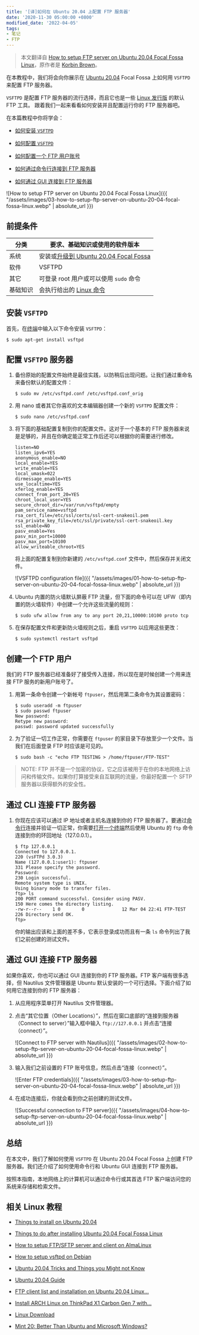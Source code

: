```yaml
---
title: '[译]如何在 Ubuntu 20.04 上配置 FTP 服务器'
date: '2020-11-30 05:00:00 +0800'
modified_date: '2022-04-05'
tags:
- 笔记
- FTP
---
```


> 本文翻译自 [How to setup FTP server on Ubuntu 20.04 Focal Fossa Linux](https://linuxconfig.org/how-to-setup-ftp-server-on-ubuntu-20-04-focal-fossa-linux)，原作者是 [Korbin Brown](https://linuxconfig.org/author/korbinpublisher)。

在本教程中，我们将会向你展示在 [Ubuntu 20.04](https://linuxconfig.org/ubuntu-20-04-guide) Focal Fossa 上如何用 `VSFTPD` 来配置 FTP 服务器。

`VSFTPD` 是配置 FTP 服务器的流行选择，而且它也是一些 [Linux 发行版](https://linuxconfig.org/how-to-choose-the-best-linux-distro) 的默认 FTP 工具。
跟着我们一起来看看如何安装并且配置运行你的 FTP 服务器吧。

在本篇教程中你将学会：

- [如何安装 `VSFTPD`](#安装-vsftpd)

- [如何配置 `VSFTPD`](#配置-vsftpd-服务器)

- [如何配置一个 FTP 用户账号](#创建一个-ftp-用户)

- [如何通过命令行连接到 FTP 服务器](#通过-cli-连接-ftp-服务器)

- [如何通过 GUI 连接到 FTP 服务器](#通过-gui-连接-ftp-服务器)


![How to setup FTP server on Ubuntu 20.04 Focal Fossa Linux]({{ "/assets/images/03-how-to-setup-ftp-server-on-ubuntu-20-04-focal-fossa-linux.webp" | absolute_url }})

## 前提条件

| 分类 | 要求、基础知识或使用的软件版本 |
| --- | --- |
| 系统 | 安装或[升级到 Ubuntu 20.04 Focal Fossa](https://linuxconfig.org/how-to-upgrade-ubuntu-to-20-04-lts-focal-fossa)
| 软件 | VSFTPD |
| 其它 | 可登录 root 用户或可以使用 `sudo` 命令 |
| 基础知识 | 会执行给出的 [Linux 命令](https://linuxconfig.org/linux-commands) |

## 安装 `VSFTPD`

首先，在[终端](https://linuxconfig.org/shortcuts-to-access-terminal-on-ubuntu-20-04-focal-fossa)中输入以下命令安装 `VSFTPD`：

```shell
$ sudo apt-get install vsftpd
```

## 配置 `VSFTPD` 服务器

1. 备份原始的配置文件始终是最佳实践，以防稍后出现问题。让我们通过重命名来备份默认的配置文件：

	```shell
	$ sudo mv /etc/vsftpd.conf /etc/vsftpd.conf_orig
	```

2. 用 nano 或者其它你喜欢的文本编辑器创建一个新的 `VSFTPD` 配置文件：

	```shell
	$ sudo nano /etc/vsftpd.conf
	```

3. 将下面的基础配置复制到你的配置文件。这对于一个基本的 FTP 服务器来说是足够的，并且在你确定能正常工作后还可以根据你的需要进行修改。

	```
	listen=NO
	listen_ipv6=YES
	anonymous_enable=NO
	local_enable=YES
	write_enable=YES
	local_umask=022
	dirmessage_enable=YES
	use_localtime=YES
	xferlog_enable=YES
	connect_from_port_20=YES
	chroot_local_user=YES
	secure_chroot_dir=/var/run/vsftpd/empty
	pam_service_name=vsftpd
	rsa_cert_file=/etc/ssl/certs/ssl-cert-snakeoil.pem
	rsa_private_key_file=/etc/ssl/private/ssl-cert-snakeoil.key
	ssl_enable=NO
	pasv_enable=Yes
	pasv_min_port=10000
	pasv_max_port=10100
	allow_writeable_chroot=YES
	```

	将上面的配置复制到你新建的 `/etc/vsftpd.conf` 文件中，然后保存并关闭文件。

	![VSFTPD configuration file]({{ "/assets/images/01-how-to-setup-ftp-server-on-ubuntu-20-04-focal-fossa-linux.webp" | absolute_url }})

4. Ubuntu 内置的防火墙默认屏蔽 FTP 流量，但下面的命令可以在 UFW（即内置的防火墙软件）中创建一个允许这些流量的规则：

	```shell
	$ sudo ufw allow from any to any port 20,21,10000:10100 proto tcp
	```

5. 在保存配置文件和更新防火墙规则之后，重启 `VSFTPD` 以应用这些更改：

	```shell
	$ sudo systemctl restart vsftpd
	```

## 创建一个 FTP 用户

我们的 FTP 服务器已经准备好了接受传入连接，所以现在是时候创建一个用来连接 FTP 服务的新用户账号了。

1. 用第一条命令创建一个新帐号 `ftpuser`，然后用第二条命令为其设置密码：

	```shell
	$ sudo useradd -m ftpuser
	$ sudo passwd ftpuser
	New password: 
	Retype new password: 
	passwd: password updated successfully
	```

2. 为了验证一切工作正常，你需要在 `ftpuser` 的家目录下存放至少一个文件。当我们在后面登录 FTP 时应该是可见的。

	```shell
	$ sudo bash -c "echo FTP TESTING > /home/ftpuser/FTP-TEST"
	```

> NOTE: FTP 并不是一个加密的协议，它之应该被用于在你的本地网络上访问和传输文件。如果你打算接受来自互联网的流量，你最好配置一个 SFTP 服务器以获得额外的安全性。

## 通过 CLI 连接 FTP 服务器

1. 你现在应该可以通过 IP 地址或者主机名连接到你的 FTP 服务器了。要通过[命令行](https://linuxconfig.org/linux-command-line-tutorial)连接并验证一切正常，你需要[打开一个终端](https://linuxconfig.org/shortcuts-to-access-terminal-on-ubuntu-20-04-focal-fossa)然后使用 Ubuntu 的 `ftp` 命令连接到你的环回地址（127.0.0.1）。

	```shell
	$ ftp 127.0.0.1
	Connected to 127.0.0.1.
	220 (vsFTPd 3.0.3)
	Name (127.0.0.1:user1): ftpuser
	331 Please specify the password.
	Password:
	230 Login successful.
	Remote system type is UNIX.
	Using binary mode to transfer files.
	ftp> ls
	200 PORT command successful. Consider using PASV.
	150 Here comes the directory listing.
	-rw-r--r--    1 0        0              12 Mar 04 22:41 FTP-TEST
	226 Directory send OK.
	ftp> 
	```

	你的输出应该和上面的差不多，它表示登录成功而且有一条 `ls` 命令列出了我们之前创建的测试文件。

## 通过 GUI 连接 FTP 服务器

如果你喜欢，你也可以通过 GUI 连接到你的 FTP 服务器。FTP 客户端有很多选择，但 Nautilus 文件管理器是 Ubuntu 默认安装的一个可行选择。下面介绍了如何用它连接到你的 FTP 服务器：

1. 从应用程序菜单打开 Nautilus 文件管理器。

2. 点击“其它位置（Other Locations）”，然后在窗口底部的“连接到服务器（Connect to server）”输入框中输入 `ftp://127.0.0.1` 并点击“连接（connect）”。

	![Connect to FTP server with Nautilus]({{ "/assets/images/02-how-to-setup-ftp-server-on-ubuntu-20-04-focal-fossa-linux.webp" | absolute_url }})

3. 输入我们之前设置的 FTP 账号信息，然后点击“连接（connect）”。

	![Enter FTP credentials]({{ "/assets/images/03-how-to-setup-ftp-server-on-ubuntu-20-04-focal-fossa-linux.webp" | absolute_url }})

4. 在成功连接后，你就会看到你之前创建的测试文件。

	![Successful connection to FTP server]({{ "/assets/images/04-how-to-setup-ftp-server-on-ubuntu-20-04-focal-fossa-linux.webp" | absolute_url }})

## 总结

在本文中，我们了解如何使用 `VSFTPD` 在 Ubuntu 20.04 Focal Fossa 上创建 FTP 服务器。我们还介绍了如何使用命令行和 Ubuntu GUI 连接到 FTP 服务器。

按照本指南，本地网络上的计算机可以通过命令行或其首选 FTP 客户端访问您的系统来存储和检索文件。

## 相关 Linux 教程

- [Things to install on Ubuntu 20.04](https://linuxconfig.org/things-to-install-on-ubuntu-20-04)

- [Things to do after installing Ubuntu 20.04 Focal Fossa Linux](https://linuxconfig.org/things-to-do-after-installing-ubuntu-20-04-focal-fossa-linux)

- [How to setup FTP/SFTP server and client on AlmaLinux](https://linuxconfig.org/how-to-setup-ftp-sftp-server-and-client-on-almalinux)

- [How to setup vsftpd on Debian](https://linuxconfig.org/how-to-setup-vsftpd-on-debian)

- [Ubuntu 20.04 Tricks and Things you Might not Know](https://linuxconfig.org/ubuntu-20-04-tricks-and-things-you-might-not-know)

- [Ubuntu 20.04 Guide](https://linuxconfig.org/ubuntu-20-04-guide)

- [FTP client list and installation on Ubuntu 20.04 Linux…](https://linuxconfig.org/ftp-client-list-and-installation-on-ubuntu-20-04-linux-desktop-server)

- [Install ARCH Linux on ThinkPad X1 Carbon Gen 7 with…](https://linuxconfig.org/install-arch-linux-on-thinkpad-x1-carbon-gen-7-with-encrypted-filesystem-and-uefi)

- [Linux Download](https://linuxconfig.org/linux-download)

- [Mint 20: Better Than Ubuntu and Microsoft Windows?](https://linuxconfig.org/mint-20-better-than-ubuntu-and-microsoft-windows)